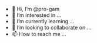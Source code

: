 - 👋 Hi, I’m @pro-gam
- 👀 I’m interested in ...
- 🌱 I’m currently learning ...
- 💞️ I’m looking to collaborate on ...
- 📫 How to reach me ...

<!---
pro-gam/pro-gam is a ✨ special ✨ repository because its `README.md` (this file) appears on your GitHub profile.
You can click the Preview link to take a look at your changes.
--->
